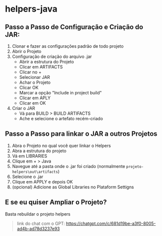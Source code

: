 # helpers-java
## Passo a Passo de Configuração e Criação do JAR:
1. Clonar e fazer as configurações padrão de todo projeto
2. Abrir o Projeto
3. Configuração de criação do arquivo .jar
   * Abrir a estrutura do Projeto
   * Clicar em ARTIFACTS
   * Clicar no +
   * Selecionar JAR
   * Achar o Projeto
   * Clicar OK
   * Marcar a opção "Include in project build"
   * Clicar em APLY
   * Clicar em OK
4. Criar o JAR
   * Vá para BUILD > BUILD ARTIFACTS
   * Ache e selecione o artefato recém-criado

## Passo a Passo para linkar o JAR a outros Projetos
1. Abra o Projeto no qual você quer linkar o Helpers
2. Abra a estrutura do projeto
3. Vá em LIBRARIES
4. Clique em + > Java
5. Navegue até a pasta onde o .jar foi criado (normalmente `projeto-helpers\out\artifacts`)
6. Selecione o .jar
7. Clique em APPLY e depois OK
8. (opcional) Adicione as Global Libraries no Plataform Settigns

## E se eu quiser Ampliar o Projeto?
Basta rebuildar o projeto helpers

> link do chat com o GPT: https://chatgpt.com/c/681d19be-a3f0-8005-ad4b-ad78d3237e93
